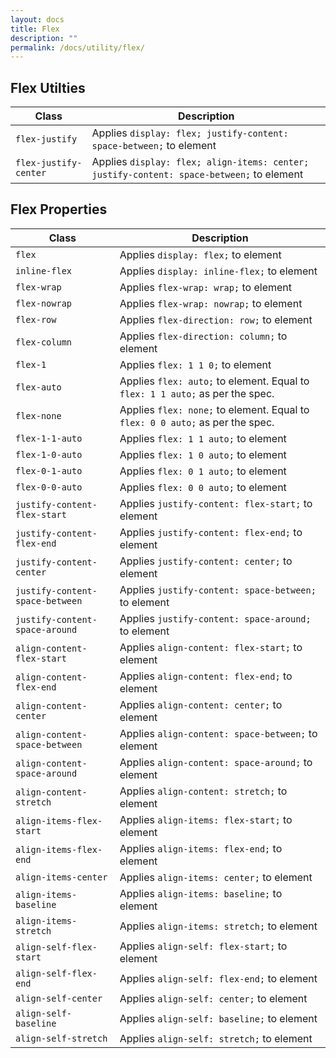 ```yaml
---
layout: docs
title: Flex
description: ""
permalink: /docs/utility/flex/
---
```


## Flex Utilties

| Class                 | Description                                                                              |
| --------------------- | ---------------------------------------------------------------------------------------- |
| `flex-justify`        | Applies `display: flex; justify-content: space-between;` to element                      |
| `flex-justify-center` | Applies `display: flex; align-items: center; justify-content: space-between;` to element |

## Flex Properties

| Class                           | Description                                                                   |
| ------------------------------- | ----------------------------------------------------------------------------- |
| `flex`                          | Applies `display: flex;` to element                                           |
| `inline-flex`                   | Applies `display: inline-flex;` to element                                    |
| `flex-wrap`                     | Applies `flex-wrap: wrap;` to element                                         |
| `flex-nowrap`                   | Applies `flex-wrap: nowrap;` to element                                       |
| `flex-row`                      | Applies `flex-direction: row;` to element                                     |
| `flex-column`                   | Applies `flex-direction: column;` to element                                  |
| `flex-1`                        | Applies `flex: 1 1 0;` to element                                             |
| `flex-auto`                     | Applies `flex: auto;` to element. Equal to `flex: 1 1 auto;` as per the spec. |
| `flex-none`                     | Applies `flex: none;` to element. Equal to `flex: 0 0 auto;` as per the spec. |
| `flex-1-1-auto`                 | Applies `flex: 1 1 auto;` to element                                          |
| `flex-1-0-auto`                 | Applies `flex: 1 0 auto;` to element                                          |
| `flex-0-1-auto`                 | Applies `flex: 0 1 auto;` to element                                          |
| `flex-0-0-auto`                 | Applies `flex: 0 0 auto;` to element                                          |
| `justify-content-flex-start`    | Applies `justify-content: flex-start;` to element                             |
| `justify-content-flex-end`      | Applies `justify-content: flex-end;` to element                               |
| `justify-content-center`        | Applies `justify-content: center;` to element                                 |
| `justify-content-space-between` | Applies `justify-content: space-between;` to element                          |
| `justify-content-space-around`  | Applies `justify-content: space-around;` to element                           |
| `align-content-flex-start`      | Applies `align-content: flex-start;` to element                               |
| `align-content-flex-end`        | Applies `align-content: flex-end;` to element                                 |
| `align-content-center`          | Applies `align-content: center;` to element                                   |
| `align-content-space-between`   | Applies `align-content: space-between;` to element                            |
| `align-content-space-around`    | Applies `align-content: space-around;` to element                             |
| `align-content-stretch`         | Applies `align-content: stretch;` to element                                  |
| `align-items-flex-start`        | Applies `align-items: flex-start;` to element                                 |
| `align-items-flex-end`          | Applies `align-items: flex-end;` to element                                   |
| `align-items-center`            | Applies `align-items: center;` to element                                     |
| `align-items-baseline`          | Applies `align-items: baseline;` to element                                   |
| `align-items-stretch`           | Applies `align-items: stretch;` to element                                    |
| `align-self-flex-start`         | Applies `align-self: flex-start;` to element                                  |
| `align-self-flex-end`           | Applies `align-self: flex-end;` to element                                    |
| `align-self-center`             | Applies `align-self: center;` to element                                      |
| `align-self-baseline`           | Applies `align-self: baseline;` to element                                    |
| `align-self-stretch`            | Applies `align-self: stretch;` to element                                     |
